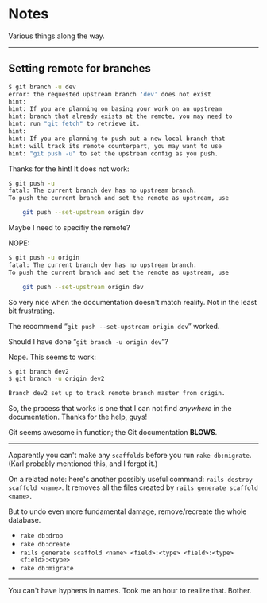 # Notes

Various things along the way.

----

## Setting remote for branches

```bash
$ git branch -u dev
error: the requested upstream branch 'dev' does not exist
hint:
hint: If you are planning on basing your work on an upstream
hint: branch that already exists at the remote, you may need to
hint: run "git fetch" to retrieve it.
hint:
hint: If you are planning to push out a new local branch that
hint: will track its remote counterpart, you may want to use
hint: "git push -u" to set the upstream config as you push.
```

Thanks for the hint!  It does not work:

```bash
$ git push -u
fatal: The current branch dev has no upstream branch.
To push the current branch and set the remote as upstream, use

    git push --set-upstream origin dev
```

Maybe I need to specifiy the remote?

NOPE:

```bash
$ git push -u origin
fatal: The current branch dev has no upstream branch.
To push the current branch and set the remote as upstream, use

    git push --set-upstream origin dev
```

So very nice when the documentation doesn't match reality.  Not in the least bit frustrating.

The recommend “`git push --set-upstream origin dev`” worked.

Should I have done “`git branch -u origin dev`”?

Nope.  This seems to work:
```bash
$ git branch dev2
$ git branch -u origin dev2

Branch dev2 set up to track remote branch master from origin.
```

So, the process that works is one that I can not find *anywhere* in the documentation.  Thanks for the help, guys!

Git seems awesome in function; the Git documentation **BLOWS**.

----

Apparently you can't make any `scaffolds` before you run `rake db:migrate`.  (Karl probably mentioned this, and I forgot it.)

On a related note: here's another possibly useful command: `rails destroy scaffold <name>`.  It removes all the files created by `rails generate scaffold <name>`.

But to undo even more fundamental damage, remove/recreate the whole database.

* `rake db:drop`
* `rake db:create`
* `rails generate scaffold <name> <field>:<type> <field>:<type> <field>:<type>`
* `rake db:migrate`

----

You can't have hyphens in names.  Took me an hour to realize that.  Bother.

